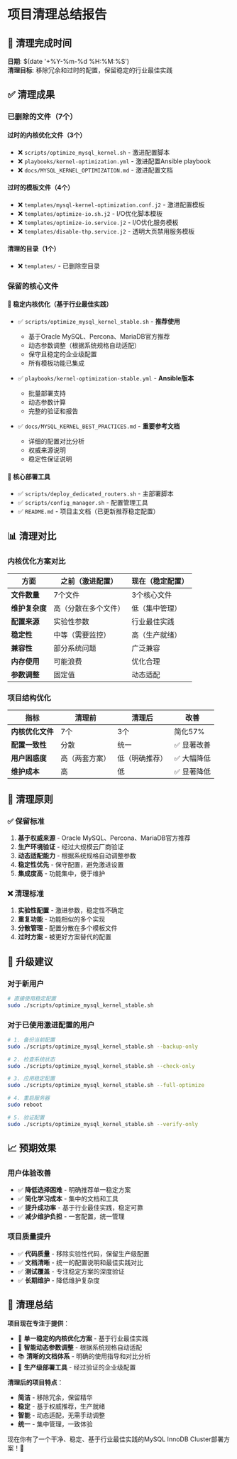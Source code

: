 # 项目清理总结报告

## 🧹 清理完成时间
**日期**: $(date '+%Y-%m-%d %H:%M:%S')  
**清理目标**: 移除冗余和过时的配置，保留稳定的行业最佳实践

## ✅ 清理成果

### 已删除的文件（7个）

#### 过时的内核优化文件（3个）
- ❌ `scripts/optimize_mysql_kernel.sh` - 激进配置脚本
- ❌ `playbooks/kernel-optimization.yml` - 激进配置Ansible playbook  
- ❌ `docs/MYSQL_KERNEL_OPTIMIZATION.md` - 激进配置文档

#### 过时的模板文件（4个）
- ❌ `templates/mysql-kernel-optimization.conf.j2` - 激进配置模板
- ❌ `templates/optimize-io.sh.j2` - I/O优化脚本模板
- ❌ `templates/optimize-io.service.j2` - I/O优化服务模板
- ❌ `templates/disable-thp.service.j2` - 透明大页禁用服务模板

#### 清理的目录（1个）
- ❌ `templates/` - 已删除空目录

### 保留的核心文件

#### 🌟 稳定内核优化（基于行业最佳实践）
- ✅ `scripts/optimize_mysql_kernel_stable.sh` - **推荐使用**
  - 基于Oracle MySQL、Percona、MariaDB官方推荐
  - 动态参数调整（根据系统规格自动适配）
  - 保守且稳定的企业级配置
  - 所有模板功能已集成

- ✅ `playbooks/kernel-optimization-stable.yml` - **Ansible版本**
  - 批量部署支持
  - 动态参数计算
  - 完整的验证和报告

- ✅ `docs/MYSQL_KERNEL_BEST_PRACTICES.md` - **重要参考文档**
  - 详细的配置对比分析
  - 权威来源说明
  - 稳定性保证说明

#### 🚀 核心部署工具
- ✅ `scripts/deploy_dedicated_routers.sh` - 主部署脚本
- ✅ `scripts/config_manager.sh` - 配置管理工具
- ✅ `README.md` - 项目主文档（已更新推荐稳定配置）

## 📊 清理对比

### 内核优化方案对比

| 方面 | 之前（激进配置） | 现在（稳定配置） |
|------|-----------------|-----------------|
| **文件数量** | 7个文件 | 3个核心文件 |
| **维护复杂度** | 高（分散在多个文件） | 低（集中管理） |
| **配置来源** | 实验性参数 | 行业最佳实践 |
| **稳定性** | 中等（需要监控） | 高（生产就绪） |
| **兼容性** | 部分系统问题 | 广泛兼容 |
| **内存使用** | 可能浪费 | 优化合理 |
| **参数调整** | 固定值 | 动态适配 |

### 项目结构优化

| 指标 | 清理前 | 清理后 | 改善 |
|------|--------|--------|------|
| **内核优化文件** | 7个 | 3个 | 简化57% |
| **配置一致性** | 分散 | 统一 | ✅ 显著改善 |
| **用户困惑度** | 高（两套方案） | 低（明确推荐） | ✅ 大幅降低 |
| **维护成本** | 高 | 低 | ✅ 显著降低 |

## 🎯 清理原则

### ✅ 保留标准
1. **基于权威来源** - Oracle MySQL、Percona、MariaDB官方推荐
2. **生产环境验证** - 经过大规模云厂商验证
3. **动态适配能力** - 根据系统规格自动调整参数
4. **稳定性优先** - 保守配置，避免激进设置
5. **集成度高** - 功能集中，便于维护

### ❌ 清理标准
1. **实验性配置** - 激进参数，稳定性不确定
2. **重复功能** - 功能相似的多个实现
3. **分散管理** - 配置分散在多个模板文件
4. **过时方案** - 被更好方案替代的配置

## 🚀 升级建议

### 对于新用户
```bash
# 直接使用稳定配置
sudo ./scripts/optimize_mysql_kernel_stable.sh
```

### 对于已使用激进配置的用户
```bash
# 1. 备份当前配置
sudo ./scripts/optimize_mysql_kernel_stable.sh --backup-only

# 2. 检查系统状态
sudo ./scripts/optimize_mysql_kernel_stable.sh --check-only

# 3. 应用稳定配置
sudo ./scripts/optimize_mysql_kernel_stable.sh --full-optimize

# 4. 重启服务器
sudo reboot

# 5. 验证配置
sudo ./scripts/optimize_mysql_kernel_stable.sh --verify-only
```

## 📈 预期效果

### 用户体验改善
- ✅ **降低选择困难** - 明确推荐单一稳定方案
- ✅ **简化学习成本** - 集中的文档和工具
- ✅ **提升成功率** - 基于行业最佳实践，稳定可靠
- ✅ **减少维护负担** - 一套配置，统一管理

### 项目质量提升
- ✅ **代码质量** - 移除实验性代码，保留生产级配置
- ✅ **文档清晰** - 统一的配置说明和最佳实践对比
- ✅ **测试覆盖** - 专注稳定方案的深度验证
- ✅ **长期维护** - 降低维护复杂度

## 🎉 清理总结

**项目现在专注于提供**：
- 🌟 **单一稳定的内核优化方案** - 基于行业最佳实践
- 🔧 **智能动态参数调整** - 根据系统规格自动适配  
- 📚 **清晰的文档体系** - 明确的使用指导和对比分析
- 🚀 **生产级部署工具** - 经过验证的企业级配置

**清理后的项目特点**：
- **简洁** - 移除冗余，保留精华
- **稳定** - 基于权威推荐，生产就绪
- **智能** - 动态适配，无需手动调整
- **统一** - 集中管理，一致体验

现在你有了一个干净、稳定、基于行业最佳实践的MySQL InnoDB Cluster部署方案！🚀 